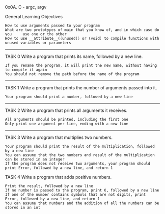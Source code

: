 0x0A. C - argc, argv

General Learning Objectives

    How to use arguments passed to your program
    What are two prototypes of main that you know of, and in which case do you     use one or the other
    How to use __attribute__((unused)) or (void) to compile functions with unused variables or parameters

---
TASK 0 Write a program that prints its name, followed by a new line.

    If you rename the program, it will print the new name, without having to compile it again
    You should not remove the path before the name of the program

---
TASK 1 Write a program that prints the number of arguments passed into it.

    Your program should print a number, followed by a new line

---
TASK 2 Write a program that prints all arguments it receives.

    All arguments should be printed, including the first one
    Only print one argument per line, ending with a new line

---
TASK 3 Write a program that multiplies two numbers.

    Your program should print the result of the multiplication, followed by a new line
    You can assume that the two numbers and result of the multiplication can be stored in an integer
    If the program does not receive two arguments, your program should print Error, followed by a new line, and return 1

TASK 4 Write a program that adds positive numbers.

    Print the result, followed by a new line
    If no number is passed to the program, print 0, followed by a new line
    If one of the number contains symbols that are not digits, print Error, followed by a new line, and return 1
    You can assume that numbers and the addition of all the numbers can be stored in an int

